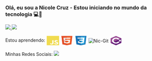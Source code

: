 ### Olá, eu sou a Nicole Cruz - Estou iniciando no mundo da tecnologia 💻👋
<div>
  <a href="https://github.com/nicolecruzz">
    <img heigth="180cm" src="https://github-readme-stats.vercel.app/api?username=nicolecruzz&show_icons=true&theme=radical"/>
    <img heigth="180cm" src="https://github-readme-stats.vercel.app/api/top-langs/?username=nicolecruzz&show_icons=true&theme=radical"/>
      </a> 
</div>

<div style="display: inline_block"><br> 
  Estou aprendendo:
  <img align="center" alt="Nic-Js" height="30" width="40" src="https://raw.githubusercontent.com/devicons/devicon/master/icons/javascript/javascript-plain.svg">
    <img align="center" alt="Nic-HTML" height="30" width="40" src="https://raw.githubusercontent.com/devicons/devicon/master/icons/html5/html5-original.svg"/>
    <img align="center" alt="Nic-CSS" height="30" width="40" src="https://raw.githubusercontent.com/devicons/devicon/master/icons/css3/css3-original.svg"/>
  	<img align="center" alt="Nic-Git" height="30" width="40" src="https://img.shields.io/badge/GIT-E44C30?style=for-the-badge&logo=git&logoColor=white"/> 
    <img align="center" alt="Nic-Csharp" height="30" width="40" src="https://raw.githubusercontent.com/devicons/devicon/master/icons/csharp/csharp-original.svg">
</div> 
 
<div style="display: inline_block"><br>
   Minhas Redes Sociais:   
<a href="https://linktr.ee/niicolecruz</a>"> <img src="https://img.shields.io/badge/linktree-39E09B?style=for-the-badge&logo=linktree&logoColor=white" target="_blank"></a>	  
</div>


